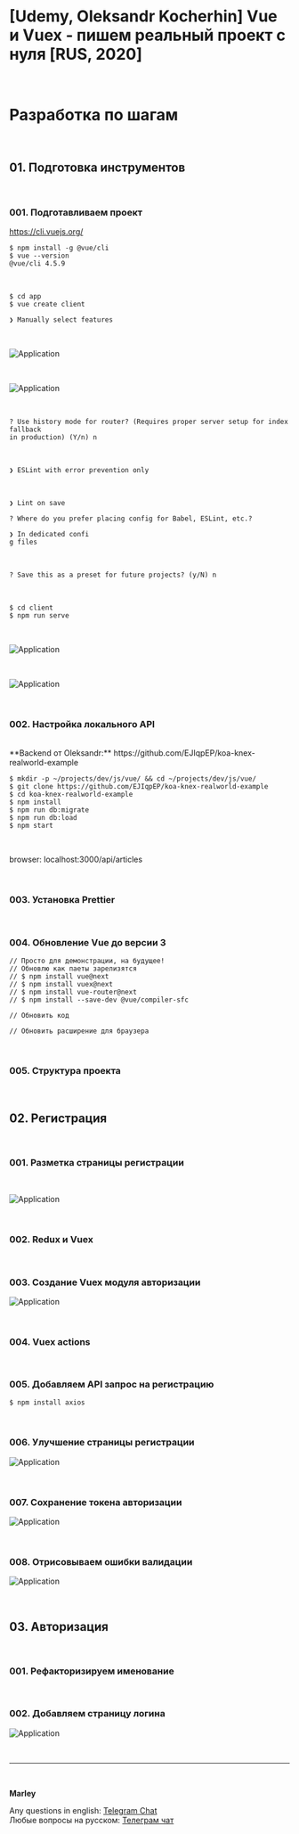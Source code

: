 # [Udemy, Oleksandr Kocherhin] Vue и Vuex - пишем реальный проект с нуля [RUS, 2020]

<br/>

# Разработка по шагам

<br/>

## 01. Подготовка инструментов

<br/>

### 001. Подготавливаем проект

https://cli.vuejs.org/

    $ npm install -g @vue/cli
    $ vue --version
    @vue/cli 4.5.9

<br/>

    $ cd app
    $ vue create client

```
❯ Manually select features
```

<br/>

![Application](/img/pic-m01-p01.png?raw=true)

<br/>

![Application](/img/pic-m01-p02.png?raw=true)

<br/>

```
? Use history mode for router? (Requires proper server setup for index fallback
in production) (Y/n) n
```

<br/>

```
❯ ESLint with error prevention only
```

<br/>

```
❯ Lint on save
```

```
? Where do you prefer placing config for Babel, ESLint, etc.?

❯ In dedicated confi
g files
```

<br/>

```
? Save this as a preset for future projects? (y/N) n
```

<br/>

    $ cd client
    $ npm run serve

<br/>

![Application](/img/pic-m01-p03.png?raw=true)

<br/>

![Application](/img/pic-m01-p04.png?raw=true)

<br/>

### 002. Настройка локального API

<br/>
**Backend от Oleksandr:**
https://github.com/EJIqpEP/koa-knex-realworld-example

<br/>

    $ mkdir -p ~/projects/dev/js/vue/ && cd ~/projects/dev/js/vue/
    $ git clone https://github.com/EJIqpEP/koa-knex-realworld-example
    $ cd koa-knex-realworld-example
    $ npm install
    $ npm run db:migrate
    $ npm run db:load
    $ npm start

<br/>

browser: localhost:3000/api/articles

<br/>

### 003. Установка Prettier

<br/>

### 004. Обновление Vue до версии 3

    // Просто для демонстрации, на будущее!
    // Обновлю как паеты зарелизятся
    // $ npm install vue@next
    // $ npm install vuex@next
    // $ npm install vue-router@next
    // $ npm install --save-dev @vue/compiler-sfc

    // Обновить код

    // Обновить расширение для браузера

<br/>

### 005. Структура проекта

<br/>

## 02. Регистрация

<br/>

### 001. Разметка страницы регистрации

<br/>

![Application](/img/pic-m02-p01.png?raw=true)

<br/>

### 002. Redux и Vuex 

<br/>

### 003. Создание Vuex модуля авторизации


![Application](/img/pic-m02-p02.png?raw=true)


<br/>

### 004. Vuex actions

<br/>
 
### 005. Добавляем API запрос на регистрацию

    $ npm install axios

<br/>

### 006. Улучшение страницы регистрации

![Application](/img/pic-m02-p03.png?raw=true)


<br/>

### 007. Сохранение токена авторизации

![Application](/img/pic-m02-p04.png?raw=true)


<br/>

### 008. Отрисовываем ошибки валидации

![Application](/img/pic-m02-p05.png?raw=true)


<br/>

## 03. Авторизация

<br/>

### 001. Рефакторизируем именование

<br/>

### 002. Добавляем страницу логина


![Application](/img/pic-m03-p01.png?raw=true)

<br/>

---

<br/>

**Marley**

Any questions in english: <a href="https://jsdev.org/chat/">Telegram Chat</a>  
Любые вопросы на русском: <a href="https://jsdev.ru/chat/">Телеграм чат</a>
